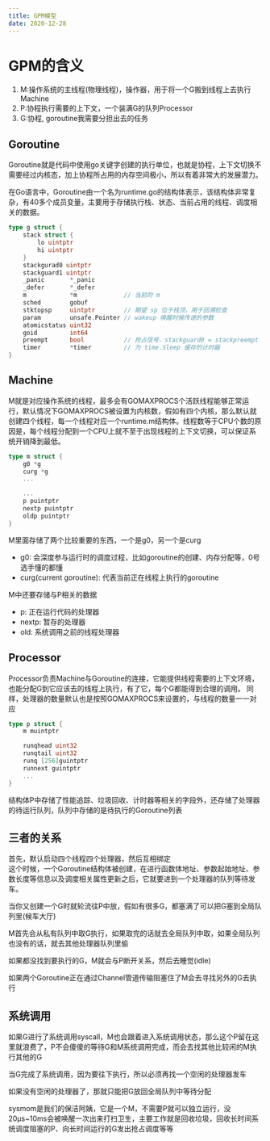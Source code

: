 ```yaml
---
title: GPM模型
date: 2020-12-28 
---
```


# GPM的含义

1. M:操作系统的主线程(物理线程)，操作器，用于将一个G搬到线程上去执行Machine
2. P:协程执行需要的上下文，一个装满G的队列Processor
3. G:协程, goroutine我需要分担出去的任务


## Goroutine

Goroutine就是代码中使用go关键字创建的执行单位，也就是协程，上下文切换不需要经过内核态，加上协程所占用的内存空间极小，所以有着非常大的发展潜力。  


在Go语言中，Goroutine由一个名为runtime.go的结构体表示，该结构体非常复杂，有40多个成员变量，主要用于存储执行栈、状态、当前占用的线程、调度相关的数据。  


```go
type g struct {
    stack struct {
        lo uintptr
        hi uintptr
    }
    stackgurad0 uintptr
    stackguard1 uintptr
    _panic       *_panic
	_defer       *_defer
	m            *m				// 当前的 m
	sched        gobuf
	stktopsp     uintptr		// 期望 sp 位于栈顶，用于回溯检查
	param        unsafe.Pointer // wakeup 唤醒时候传递的参数
	atomicstatus uint32
	goid         int64
	preempt      bool       	// 抢占信号，stackguard0 = stackpreempt 的副本
	timer        *timer         // 为 time.Sleep 缓存的计时器
}
```


## Machine

M就是对应操作系统的线程，最多会有GOMAXPROCS个活跃线程能够正常运行，默认情况下GOMAXPROCS被设置为内核数，假如有四个内核，那么默认就创建四个线程，每一个线程对应一个runtime.m结构体。线程数等于CPU个数的原因是，每个线程分配到一个CPU上就不至于出现线程的上下文切换，可以保证系统开销降到最低。  

```go
type m struct {
    g0 *g
    curg *g
    ...

    ...
    p puintptr
    nextp puintptr
    oldp puintptr
}
```

M里面存储了两个比较重要的东西，一个是g0，另一个是curg  

+ g0: 会深度参与运行时的调度过程，比如goroutine的创建、内存分配等，0号选手懂的都懂
+ curg(current goroutine): 代表当前正在线程上执行的goroutine  

M中还要存储与P相关的数据

+ p: 正在运行代码的处理器
+ nextp: 暂存的处理器
+ old: 系统调用之前的线程处理器


## Processor
Processor负责Machine与Goroutine的连接，它能提供线程需要的上下文环境，也能分配G到它应该去的线程上执行，有了它，每个G都能得到合理的调用。
同样，处理器的数量默认也是按照GOMAXPROCS来设置的，与线程的数量一一对应


```go
type p struct {
    m muintptr

    runqhead uint32
    runqtail uint32
    runq [256]guintptr
    runnext guintptr
    ...
}
```

结构体P中存储了性能追踪、垃圾回收、计时器等相关的字段外，还存储了处理器的待运行队列，队列中存储的是待执行的Goroutine列表


## 三者的关系

首先，默认启动四个线程四个处理器，然后互相绑定  
这个时候，一个Goroutine结构体被创建，在进行函数体地址、参数起始地址、参数长度等信息以及调度相关属性更新之后，它就要进到一个处理器的队列等待发车。  

当你又创建一个G时就轮流往P中放，假如有很多G，都塞满了可以把G塞到全局队列里(候车大厅)  

M首先会从私有队列中取G执行，如果取完的话就去全局队列中取，如果全局队列也没有的话，就去其他处理器队列里偷

如果都没找到要执行的G，M就会与P断开关系，然后去睡觉(idle)  

如果两个Goroutine正在通过Channel管道传输阻塞住了M会去寻找另外的G去执行  

## 系统调用

如果G进行了系统调用syscall，M也会跟着进入系统调用状态，那么这个P留在这里就浪费了，P不会傻傻的等待G和M系统调用完成，而会去找其他比较闲的M执行其他的G  

当G完成了系统调用，因为要往下执行，所以必须再找一个空闲的处理器发车  

如果没有空闲的处理器了，那就只能把G放回全局队列中等待分配   

sysmom是我们的保洁阿姨，它是一个M，不需要P就可以独立运行，没20μs~10ms会被唤醒一次出来打扫卫生，主要工作就是回收垃圾，回收长时间系统调度阻塞的P、向长时间运行的G发出抢占调度等等














